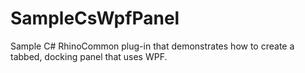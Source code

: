 SampleCsWpfPanel
================

Sample C# RhinoCommon plug-in that demonstrates how to create a tabbed, docking panel that uses WPF.
